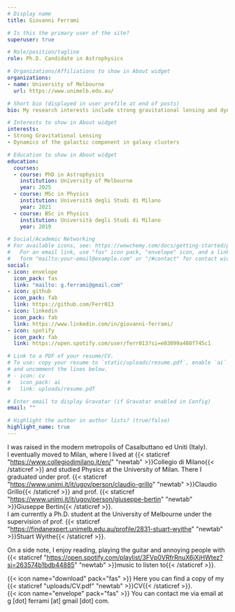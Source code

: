```yaml
---
# Display name
title: Giovanni Ferrami

# Is this the primary user of the site?
superuser: true

# Role/position/tagline
role: Ph.D. Candidate in Astrophysics

# Organizations/Affiliations to show in About widget
organizations:
- name: University of Melbourne
  url: https://www.unimelb.edu.au/

# Short bio (displayed in user profile at end of posts)
bio: My research interests include strong gravitational lensing and dynamics of clusters of galaxies.

# Interests to show in About widget
interests:
- Strong Gravitational Lensing
- Dynamics of the galactic component in galaxy clusters

# Education to show in About widget
education:
  courses:
  - course: PhD in Astrophysics
    institution: University of Melbourne
    year: 2025
  - course: MSc in Physics
    institution: Università degli Studi di Milano
    year: 2021
  - course: BSc in Physics
    institution: Università degli Studi di Milano
    year: 2019

# Social/Academic Networking
# For available icons, see: https://wowchemy.com/docs/getting-started/page-builder/#icons
#   For an email link, use "fas" icon pack, "envelope" icon, and a link in the
#   form "mailto:your-email@example.com" or "/#contact" for contact widget.
social:
- icon: envelope
  icon_pack: fas
  link: "mailto: g.ferrami@gmail.com"
- icon: github
  icon_pack: fab
  link: https://github.com/Ferr013
- icon: linkedin
  icon_pack: fab
  link: https://www.linkedin.com/in/giovanni-ferrami/
- icon: spotify
  icon_pack: fab
  link: https://open.spotify.com/user/ferr013?si=e03099a480f745c1

# Link to a PDF of your resume/CV.
# To use: copy your resume to `static/uploads/resume.pdf`, enable `ai` icons in `params.toml`, 
# and uncomment the lines below.
# - icon: cv
#   icon_pack: ai
#   link: uploads/resume.pdf

# Enter email to display Gravatar (if Gravatar enabled in Config)
email: ""

# Highlight the author in author lists? (true/false)
highlight_name: true
---
```

I was raised in the modern metropolis of Casalbuttano ed Uniti (Italy). <br />
I eventually moved to Milan, where I lived at {{< staticref "https://www.collegiodimilano.it/en/" "newtab" >}}Collegio di Milano{{< /staticref >}} and studied Physics at the University of Milan.
There I graduated under prof. {{< staticref "https://www.unimi.it/it/ugov/person/claudio-grillo" "newtab" >}}Claudio Grillo{{< /staticref >}} and prof. {{< staticref "https://www.unimi.it/it/ugov/person/giuseppe-bertin" "newtab" >}}Giuseppe Bertin{{< /staticref >}}. <br />
I am currently a Ph.D. student at the University of Melbourne under the supervision of prof. {{< staticref "https://findanexpert.unimelb.edu.au/profile/2831-stuart-wyithe" "newtab" >}}Stuart Wyithe{{< /staticref >}}.

On a side note, I enjoy reading, playing the guitar and annoying people with {{< staticref "https://open.spotify.com/playlist/3FVp0VRfrRnuX6jXjHWtez?si=263574b1bdb44885" "newtab" >}}music to listen to{{< /staticref >}}.

{{< icon name="download" pack="fas" >}} Here you can find a copy of my {{< staticref "uploads/CV.pdf" "newtab" >}}CV{{< /staticref >}}. <br />
{{< icon name="envelope" pack="fas" >}} You can contact me via email at g [dot] ferrami [at] gmail [dot] com.
